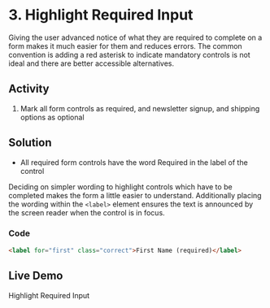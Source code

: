 # 3. Highlight Required Input
Giving the user advanced notice of what they are required to complete on a form makes it much easier for them and reduces errors. The common convention is adding a red asterisk to indicate mandatory controls is not ideal and there are better accessible alternatives.

## Activity
1. Mark all form controls as required, and newsletter signup, and shipping options as optional

## Solution
* All required form controls have the word Required in the label of the control

Deciding on simpler wording to highlight controls which have to be completed makes the form a little easier to understand. Additionally placing the wording within the `<label>` element ensures the text is announced by the screen reader when the control is in focus.

### Code
```html
<label for="first" class="correct">First Name (required)</label>
```
## Live Demo
Highlight Required Input
